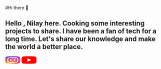 #Hi there 👋
##  Hello , Nilay here. Cooking some interesting projects to share. I have been a fan of tech for a long time. Let's share our knowledge and make the world a better place.

<a href='https://www.instagram.com/__nilay_paul__/'><img src="https://github.com/49paunilay/49paunilay/blob/master/insta.webp" height="24" width="48"></a><a herf='https://www.youtube.com/watch?v=El3PViHZ3XE'>    <img src="https://github.com/49paunilay/49paunilay/blob/master/y.png" height="24" width="48">


